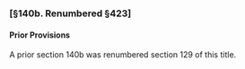 ### [§140b. Renumbered §423] ###

#### Prior Provisions ####

A prior section 140b was renumbered section 129 of this title.